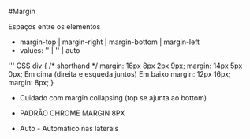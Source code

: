 #Margin

Espaços entre os elementos

- margin-top | margin-right | margin-bottom | margin-left
- values: '<length>' | '<porcentage>' | auto

''' CSS
div {
    /* shorthand */
    margin: 16px 8px 2px 9px;
    margin: 14px 5px 0px; Em cima (direita e esqueda juntos) Em baixo
    margin: 12px 16px;
    margin: 8px;
}

* Cuidado com margin collapsing (top se ajunta ao bottom)

* PADRÃO CHROME MARGIN 8PX

* Auto - Automático nas laterais